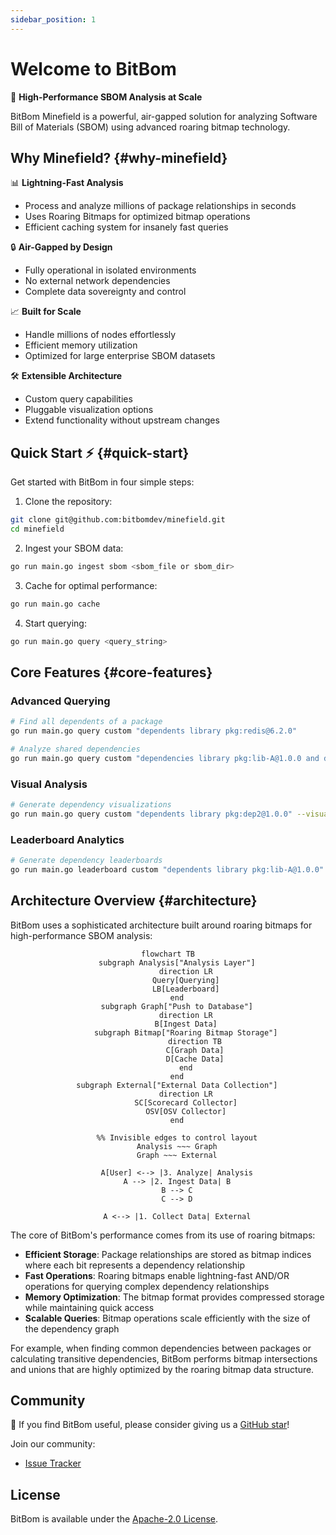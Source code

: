 ```yaml
---
sidebar_position: 1
---
```


# Welcome to BitBom

🚀 **High-Performance SBOM Analysis at Scale**

BitBom Minefield is a powerful, air-gapped solution for analyzing Software Bill of Materials (SBOM) using advanced roaring bitmap technology.

## Why Minefield? {#why-minefield}

📊 **Lightning-Fast Analysis**
- Process and analyze millions of package relationships in seconds
- Uses Roaring Bitmaps for optimized bitmap operations
- Efficient caching system for insanely fast queries

🔒 **Air-Gapped by Design**
- Fully operational in isolated environments
- No external network dependencies
- Complete data sovereignty and control

📈 **Built for Scale**
- Handle millions of nodes effortlessly
- Efficient memory utilization
- Optimized for large enterprise SBOM datasets

🛠️ **Extensible Architecture**
- Custom query capabilities
- Pluggable visualization options
- Extend functionality without upstream changes

## Quick Start ⚡ {#quick-start}

Get started with BitBom in four simple steps:

1. Clone the repository:
```bash
git clone git@github.com:bitbomdev/minefield.git
cd minefield
```

2. Ingest your SBOM data:
```bash
go run main.go ingest sbom <sbom_file or sbom_dir>
```

3. Cache for optimal performance:
```bash
go run main.go cache
```

4. Start querying:
```bash
go run main.go query <query_string>
```

## Core Features {#core-features}

### Advanced Querying
```bash
# Find all dependents of a package
go run main.go query custom "dependents library pkg:redis@6.2.0"

# Analyze shared dependencies
go run main.go query custom "dependencies library pkg:lib-A@1.0.0 and dependencies library pkg:lib-B@1.0.0"
```

### Visual Analysis
```bash
# Generate dependency visualizations
go run main.go query custom "dependents library pkg:dep2@1.0.0" --visualize
```

### Leaderboard Analytics
```bash
# Generate dependency leaderboards
go run main.go leaderboard custom "dependents library pkg:lib-A@1.0.0"
```

## Architecture Overview {#architecture}

BitBom uses a sophisticated architecture built around roaring bitmaps for high-performance SBOM analysis:

<div align="center">

```mermaid
flowchart TB
    subgraph Analysis["Analysis Layer"]
        direction LR
        Query[Querying]
        LB[Leaderboard]
    end
    subgraph Graph["Push to Database"]
        direction LR
        B[Ingest Data]
        subgraph Bitmap["Roaring Bitmap Storage"]
            direction TB
            C[Graph Data]
            D[Cache Data]
        end
    end
    subgraph External["External Data Collection"]
        direction LR
        SC[Scorecard Collector]
        OSV[OSV Collector]
    end
    
    %% Invisible edges to control layout
    Analysis ~~~ Graph
    Graph ~~~ External
    
    A[User] <--> |3. Analyze| Analysis
    A --> |2. Ingest Data| B
    B --> C
    C --> D
    
    A <--> |1. Collect Data| External
```

</div>

The core of BitBom's performance comes from its use of roaring bitmaps:

- **Efficient Storage**: Package relationships are stored as bitmap indices where each bit represents a dependency relationship
- **Fast Operations**: Roaring bitmaps enable lightning-fast AND/OR operations for querying complex dependency relationships
- **Memory Optimization**: The bitmap format provides compressed storage while maintaining quick access
- **Scalable Queries**: Bitmap operations scale efficiently with the size of the dependency graph

For example, when finding common dependencies between packages or calculating transitive dependencies, BitBom performs bitmap intersections and unions that are highly optimized by the roaring bitmap data structure.

## Community

🌟 If you find BitBom useful, please consider giving us a [GitHub star](https://github.com/bitbomdev/minefield)!

Join our community:
- [Issue Tracker](https://github.com/bitbomdev/minefield/issues)

## License

BitBom is available under the [Apache-2.0 License](https://github.com/bitbomdev/minefield/blob/main/LICENSE).
